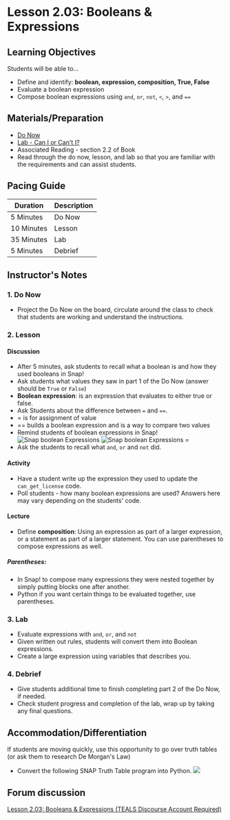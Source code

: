 # Lesson 2.03: Booleans & Expressions

## Learning Objectives
Students will be able to... 
* Define and identify: **boolean, expression, composition, True, False**
* Evaluate a boolean expression
* Compose boolean expressions using `and`, `or`, `not`, `<`, `>`, and `==` 

## Materials/Preparation
* [Do Now]
* [Lab - Can I or Can't I?]
* Associated Reading - section 2.2 of Book
* Read through the do now, lesson, and lab so that you are familiar with the requirements and can assist students.

## Pacing Guide
| **Duration**   | **Description** |
| ---------- | ----------- |
| 5 Minutes  | Do Now      |
| 10 Minutes | Lesson      |
| 35 Minutes | Lab         |
| 5 Minutes | Debrief  |

## Instructor's Notes
### 1. Do Now
  * Project the Do Now on the board, circulate around the class to check that students are working and understand the instructions. 
### 2. Lesson
  #### Discussion
  * After 5 minutes, ask students to recall what a boolean is and how they used booleans in Snap!
  * Ask students what values they saw in part 1 of the Do Now (answer should be `True` or `False`) 
  * **Boolean expression**: is an expression that evaluates to either true or false.
  * Ask Students about the difference between `=` and `==`. 
  * = is for assignment of value 
  * == builds a boolean expression and is a way to compare two values
  * Remind students of boolean expressions in Snap! 
    ![Snap boolean Expressions](snap_boolean_expressions.png)
    ![Snap boolean Expressions =](snap_boolean_expressions_equals.png)
  * Ask the students to recall what `and`, `or` and `not` did.
  #### Activity
  * Have a student write up the expression they used to update the `can_get_license` code.
  * Poll students - how many boolean expressions are used? Answers here may vary depending on the students' code. 
  #### Lecture
  * Define **composition**: Using an expression as part of a larger expression, or a statement as part of a larger statement. You can use parentheses to compose expressions as well.
  ##### Parentheses: 
   * In Snap! to compose many expressions they were nested together by simply putting blocks one after another. 
   * Python if you want certain things to be evaluated together, use parentheses.
### 3. Lab
  * Evaluate expressions with `and`, `or`, and `not`
  * Given written out rules, students will convert them into Boolean expressions.
  * Create a large expression using variables that describes you.
### 4. Debrief
  * Give students additional time to finish completing part 2 of the Do Now, if needed. 
  * Check student progress and completion of the lab, wrap up by taking any final questions.

## Accommodation/Differentiation
If students are moving quickly, use this opportunity to go over truth tables (or ask them to research De Morgan's Law) 
* Convert the following SNAP Truth Table program into Python.
![](Lesson%202.03%20Truth%20Table.png)

## Forum discussion
[Lesson 2.03: Booleans & Expressions (TEALS Discourse Account Required)](https://forums.tealsk12.org/c/2nd-semester-unit-2/lesson-2-03-booleans-expressions)

  
[Do Now]:do_now.md
[Lab - Can I or Can't I?]:lab.md
